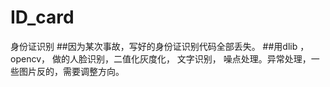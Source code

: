 # ID_card
身份证识别
##因为某次事故，写好的身份证识别代码全部丢失。
##用dlib ， opencv， 做的人脸识别，二值化灰度化， 文字识别， 噪点处理。异常处理，一些图片反的，需要调整方向。
